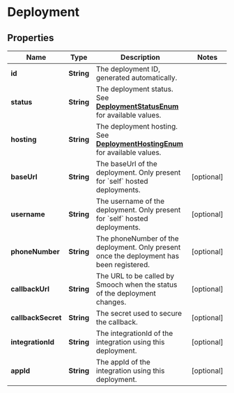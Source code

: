 
# Deployment

## Properties
Name | Type | Description | Notes
------------ | ------------- | ------------- | -------------
**id** | **String** | The deployment ID, generated automatically. | 
**status** | **String** | The deployment status. See [**DeploymentStatusEnum**](Enums.md#DeploymentStatusEnum) for available values. | 
**hosting** | **String** | The deployment hosting. See [**DeploymentHostingEnum**](Enums.md#DeploymentHostingEnum) for available values. | 
**baseUrl** | **String** | The baseUrl of the deployment. Only present for &#x60;self&#x60; hosted deployments. |  [optional]
**username** | **String** | The username of the deployment. Only present for &#x60;self&#x60; hosted deployments. |  [optional]
**phoneNumber** | **String** | The phoneNumber of the deployment. Only present once the deployment has been registered. |  [optional]
**callbackUrl** | **String** | The URL to be called by Smooch when the status of the deployment changes. |  [optional]
**callbackSecret** | **String** | The secret used to secure the callback. |  [optional]
**integrationId** | **String** | The integrationId of the integration using this deployment. |  [optional]
**appId** | **String** | The appId of the integration using this deployment. |  [optional]



